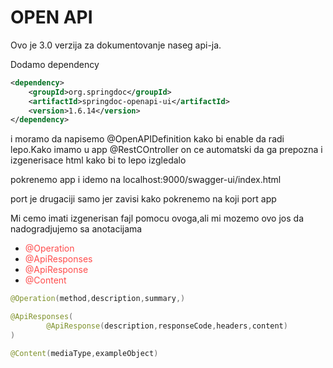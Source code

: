 # OPEN API

Ovo je 3.0 verzija za dokumentovanje naseg api-ja.

Dodamo dependency 

```xml
<dependency>
    <groupId>org.springdoc</groupId>
    <artifactId>springdoc-openapi-ui</artifactId>
    <version>1.6.14</version>
</dependency>
```

i moramo da napisemo @OpenAPIDefinition kako bi enable da radi lepo.Kako imamo u app @RestCOntroller on ce automatski da ga prepozna i izgenerisace html kako bi to lepo izgledalo

pokrenemo app i idemo na localhost:9000/swagger-ui/index.html 

port je drugaciji samo jer zavisi kako pokrenemo na koji port app

Mi cemo imati izgenerisan fajl pomocu ovoga,ali mi mozemo ovo jos da nadogradjujemo sa anotacijama

- <span style="color:#ff4d4d">@Operation</span>
- <span style="color:#ff4d4d">@ApiResponses</span>
- <span style="color:#ff4d4d">@ApiResponse</span>
- <span style="color:#ff4d4d">@Content</span>



```java
@Operation(method,description,summary,)
```

```java
@ApiResponses(
        @ApiResponse(description,responseCode,headers,content)
)
```

```java
@Content(mediaType,exampleObject)
```